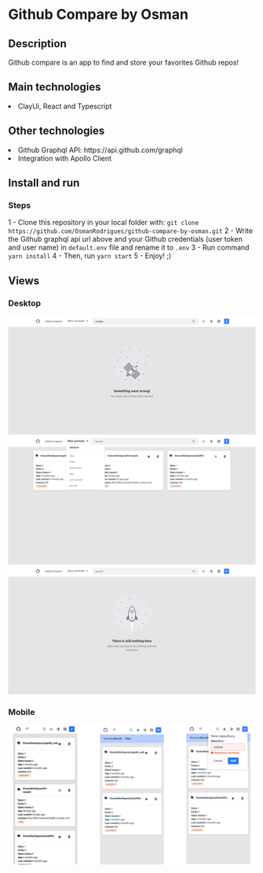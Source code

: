 # Github Compare by Osman

## Description
Github compare is an app to find and store your favorites Github repos!

## Main technologies
<li>ClayUi, React and Typescript</li>     

## Other technologies
<li>Github Graphql API: https://api.github.com/graphql</li>
<li>Integration with Apollo Client</li>

## Install and run

### Steps
1 - Clone this repository in your local folder with: `git clone https://github.com/OsmanRodrigues/github-compare-by-osman.git`
2 - Write the Github graphql api url above and your Github credentials (user token and user name) in `default.env` file and rename it to `.env`
3 - Run command `yarn install`
4 - Then, run `yarn start`
5 - Enjoy! ;)

## Views

### Desktop
<kbd>
<img src='https://github.com/OsmanRodrigues/github-compare-by-osman/blob/main/views/github_compare1.png?raw=true' width='auto' heigth='406' align-self='center'>
</kbd>
<kbd>
<img src='https://github.com/OsmanRodrigues/github-compare-by-osman/blob/main/views/github_compare2.png?raw=true' width='auto' heigth='406' align-self='center'>
</kbd>
<kbd>
<img src='https://github.com/OsmanRodrigues/github-compare-by-osman/blob/main/views/github_compare3.png?raw=true' width='auto' heigth='406' align-self='center'>
</kbd>

### Mobile
<kbd>
<img src='https://github.com/OsmanRodrigues/github-compare-by-osman/blob/main/views/github_compare_mobile.png?raw=true' width='auto' heigth='406' align-self='center'>
</kbd>

